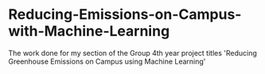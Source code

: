 # Reducing-Emissions-on-Campus-with-Machine-Learning
The work done for my section of the Group 4th year project titles 'Reducing Greenhouse Emissions on Campus using Machine Learning'
